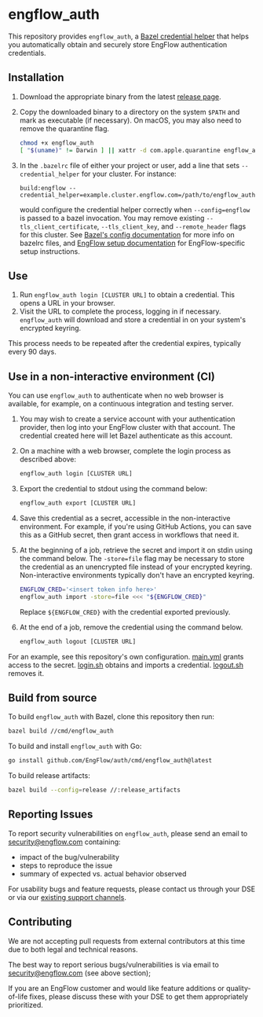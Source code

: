 # engflow_auth

This repository provides `engflow_auth`, a [Bazel credential helper](https://blog.engflow.com/2023/10/20/secure-builds-with-credential-helpers/) that helps you automatically obtain and securely store EngFlow authentication credentials.

## Installation

1. Download the appropriate binary from the latest [release
   page](https://github.com/EngFlow/auth/releases/latest).
1. Copy the downloaded binary to a directory on the system `$PATH` and mark as
   executable (if necessary). On macOS, you may also need to remove the quarantine flag.

   ```bash
   chmod +x engflow_auth
   [ "$(uname)" != Darwin ] || xattr -d com.apple.quarantine engflow_auth
   ```

1. In the `.bazelrc` file of either your project or user, add a line that sets `--credential_helper` for your cluster. For
   instance:

   ```
   build:engflow --credential_helper=example.cluster.engflow.com=/path/to/engflow_auth
   ```

   would configure the credential helper correctly when `--config=engflow` is
   passed to a bazel invocation. You may remove existing `--tls_client_certificate`, `--tls_client_key`, and `--remote_header` flags for this cluster. See [Bazel's config
   documentation](https://bazel.build/run/bazelrc) for more info on bazelrc
   files, and [EngFlow setup
   documentation](https://docs.engflow.com/re/client/bazel-first-time.html#4-set-up-bazelrc)
   for EngFlow-specific setup instructions.

## Use

1. Run `engflow_auth login [CLUSTER URL]` to obtain a credential. This opens a URL in your browser.
1. Visit the URL to complete the process, logging in if necessary. `engflow_auth` will download and store a credential in on your system's encrypted keyring.

This process needs to be repeated after the credential expires, typically every 90 days.

## Use in a non-interactive environment (CI)

You can use `engflow_auth` to authenticate when no web browser is available, for example, on a continuous integration and testing server.

1. You may wish to create a service account with your authentication provider, then log into your EngFlow cluster with that account. The credential created here will let Bazel authenticate as this account.
1. On a machine with a web browser, complete the login process as described above:

    ```bash
    engflow_auth login [CLUSTER URL]
    ```

1. Export the credential to stdout using the command below:

    ```bash
    engflow_auth export [CLUSTER URL]
    ```

1. Save this credential as a secret, accessible in the non-interactive environment. For example, if you're using GitHub Actions, you can save this as a GitHub secret, then grant access in workflows that need it.
1. At the beginning of a job, retrieve the secret and import it on stdin using the command below. The `-store=file` flag may be necessary to store the credential as an unencrypted file instead of your encrypted keyring. Non-interactive environments typically don't have an encrypted keyring.

    ```bash
    ENGFLOW_CRED='<insert token info here>' 
    engflow_auth import -store=file <<< "${ENGFLOW_CRED}"
    ```
   Replace `${ENGFLOW_CRED}` with the credential exported previously.

1. At the end of a job, remove the credential using the command below.

    ```bash
    engflow_auth logout [CLUSTER URL]
    ```

For an example, see this repository's own configuration. [main.yml](/blob/main/.github/workflows/main.yml) grants access to the secret. [login.sh](/blob/main/infra/login.sh) obtains and imports a credential. [logout.sh](/blob/main/infra/logout.sh) removes it.

## Build from source

To build `engflow_auth` with Bazel, clone this repository then run:

```bash
bazel build //cmd/engflow_auth
```

To build and install `engflow_auth` with Go:

```bash
go install github.com/EngFlow/auth/cmd/engflow_auth@latest
```

To build release artifacts:

```bash
bazel build --config=release //:release_artifacts
```

## Reporting Issues

To report security vulnerabilities on `engflow_auth`, please send an email to
security@engflow.com containing:

* impact of the bug/vulnerability
* steps to reproduce the issue
* summary of expected vs. actual behavior observed

For usability bugs and feature requests, please contact us through your DSE or
via our [existing support
channels](https://docs.engflow.com/support/get-day-to-day-support.howto.html).

## Contributing

We are not accepting pull requests from external contributors at this time due
to both legal and technical reasons.

The best way to report serious bugs/vulnerabilities is via email to
security@engflow.com (see above section);

If you are an EngFlow customer and would like feature additions or
quality-of-life fixes, please discuss these with your DSE to get them
appropriately prioritized.
